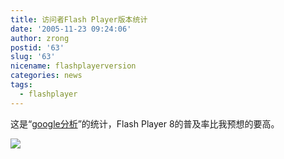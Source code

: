 ```yaml
---
title: 访问者Flash Player版本统计
date: '2005-11-23 09:24:06'
author: zrong
postid: '63'
slug: '63'
nicename: flashplayerversion
categories: news
tags:
  - flashplayer
---
```


这是“[google分析](http://www.google.com/analytics/zh-CN/)”的统计，Flash
Player 8的普及率比我预想的要高。

![](/uploads/2005/FlashPlayer8.gif)

